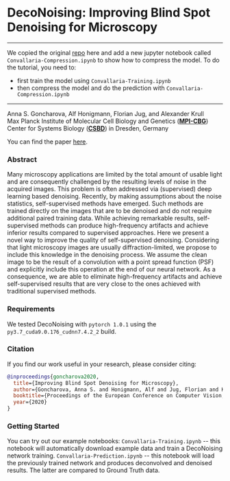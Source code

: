 # DecoNoising: Improving Blind Spot Denoising for Microscopy


------------------
We copied the original [repo](https://github.com/juglab/DecoNoising/tree/master/deconoising) here and add a new jupyter notebook called `Convallaria-Compression.ipynb` to show how to compress the model.
To do the tutorial, you need to:
-  first train the model using `Convallaria-Training.ipynb`
-  then compress the model and do the prediction with `Convallaria-Compression.ipynb`

------------------
Anna S. Goncharova, Alf Honigmann, Florian Jug, and Alexander Krull</br>
Max Planck Institute of Molecular Cell Biology and Genetics (**[MPI-CBG](https://www.mpi-cbg.de/home/)**) <br>
Center for Systems Biology (**[CSBD](https://www.csbdresden.de/)**) in Dresden, Germany 

You can find the paper [here](https://arxiv.org/abs/2008.08414).

### Abstract 
Many microscopy applications are limited by the total amount of usable light and are consequently challenged by the resulting levels of noise in the acquired images.
This problem is often addressed via (supervised) deep learning based denoising. 
Recently, by making assumptions about the noise statistics, self-supervised methods have emerged.
Such methods are trained directly on the images that are to be denoised and do not require additional paired training data.
While achieving remarkable results, self-supervised methods can produce high-frequency artifacts and achieve inferior results compared to supervised approaches.
Here we present a novel way to improve the quality of self-supervised denoising.
Considering that light microscopy images are usually diffraction-limited, we propose to include this knowledge in the denoising process.
We assume the clean image to be the result of a convolution with a point spread function (PSF) and explicitly include this operation at the end of our neural network.
As a consequence, we are able to eliminate high-frequency artifacts and achieve self-supervised results that are very close to the ones achieved with traditional supervised methods.

### Requirements
We tested DecoNoising with `pytorch 1.0.1` using the `py3.7_cuda9.0.176_cudnn7.4.2_2` build.

### Citation
If you find our work useful in your research, please consider citing:
```bibtex
@inproceedings{goncharova2020,
  title={Improving Blind Spot Denoising for Microscopy},
  author={Goncharova, Anna S. and Honigmann, Alf and Jug, Florian and Krull, Alexander},
  booktitle={Proceedings of the European Conference on Computer Vision, Workshops},
  year={2020}
}
```

### Getting Started
You can try out our example notebooks:
`Convallaria-Training.ipynb` -- this notebook will automatically download example data and train a DecoNoising network training.
`Convallaria-Prediction.ipynb` -- this notebook will load the previously trained network and produces deconvolved and denoised results. The latter are compared to Ground Truth data.


